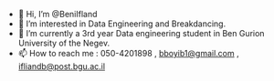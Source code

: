 - 👋 Hi, I’m @BeniIfland
- 👀 I’m interested in Data Engineering and Breakdancing.
- 🌱 I’m currently a 3rd year Data engineering student in Ben Gurion University of the Negev.
- 📫 How to reach me : 050-4201898 , bboyib1@gmail.com , ifliandb@post.bgu.ac.il

<!---
BeniIfland/BeniIfland is a ✨ special ✨ repository because its `README.md` (this file) appears on your GitHub profile.
You can click the Preview link to take a look at your changes.
--->
